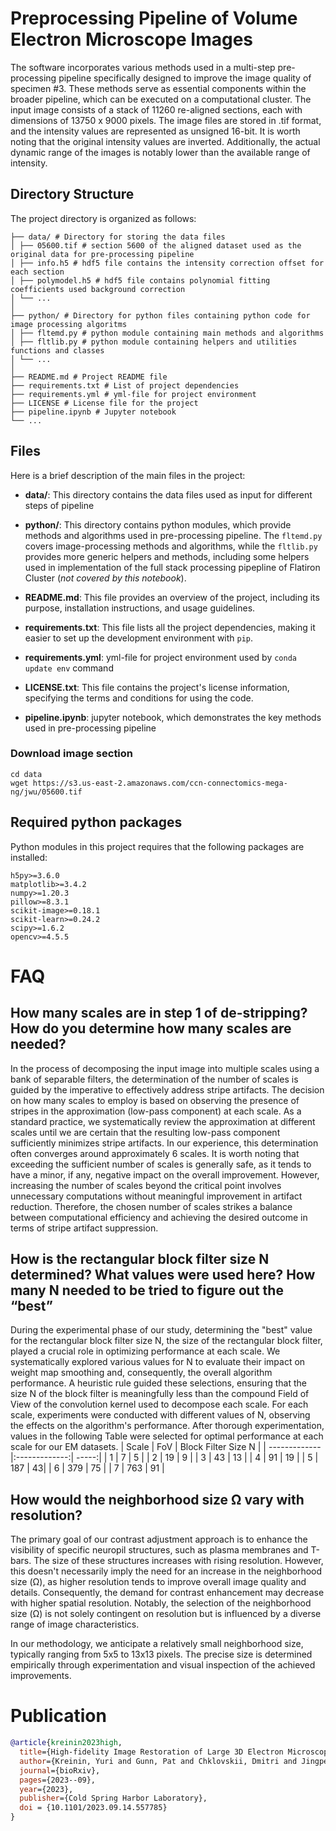 # Preprocessing Pipeline of Volume Electron Microscope Images

The software incorporates various methods used in a multi-step pre-processing pipeline specifically designed to improve the image quality of specimen #3. These methods serve as essential components within the broader pipeline, which can be executed on a computational cluster. The input image consists of a stack of 11260 re-aligned sections, each with dimensions of 13750 x 9000 pixels. The image files are stored in .tif format, and the intensity values are represented as unsigned 16-bit. It is worth noting that the original intensity values are inverted. Additionally, the actual dynamic range of the images is notably lower than the available range of intensity.

## Directory Structure

The project directory is organized as follows:
```  
├── data/ # Directory for storing the data files  
│ ├── 05600.tif # section 5600 of the aligned dataset used as the original data for pre-processing pipeline  
│ ├── info.h5 # hdf5 file contains the intensity correction offset for each section
│ ├── polymodel.h5 # hdf5 file contains polynomial fitting coefficients used background correction
│ └── ...
│
├── python/ # Directory for python files containing python code for image processing algoritms
│ ├── fltemd.py # python module containing main methods and algorithms
│ ├── fltlib.py # python module containing helpers and utilities functions and classes 
│ └── ...
│
├── README.md # Project README file
├── requirements.txt # List of project dependencies
├── requirements.yml # yml-file for project environment
├── LICENSE # License file for the project
├── pipeline.ipynb # Jupyter notebook
└── ...
```

## Files

Here is a brief description of the main files in the project:

- **data/**: This directory contains the data files used as input for different steps of pipeline

- **python/**: This directory contains python modules, which provide methods and algorithms used in pre-processing pipeline. The `fltemd.py` covers image-processing methods and algorithms, while the `fltlib.py` provides more generic helpers and methods, including some helpers used in implementation of the full stack processing pipepline of Flatiron Cluster (*not covered by this notebook*).

- **README.md**: This file provides an overview of the project, including its purpose, installation instructions, and usage guidelines.

- **requirements.txt**: This file lists all the project dependencies, making it easier to set up the development environment with `pip`.

- **requirements.yml**: yml-file for project environment used by `conda update env` command

- **LICENSE.txt**: This file contains the project's license information, specifying the terms and conditions for using the code.

- **pipeline.ipynb**: jupyter notebook, which demonstrates the key methods used in pre-processing pipeline

### Download image section

    cd data 
    wget https://s3.us-east-2.amazonaws.com/ccn-connectomics-mega-ng/jwu/05600.tif

## Required python packages

Python modules in this project requires that the following packages are installed:
```
h5py>=3.6.0
matplotlib>=3.4.2
numpy>=1.20.3
pillow>=8.3.1
scikit-image>=0.18.1
scikit-learn>=0.24.2
scipy>=1.6.2
opencv>=4.5.5
```

# FAQ
## How many scales are in step 1 of de-stripping? How do you determine how many scales are needed?
In the process of decomposing the input image into multiple scales using a bank of separable filters, the determination of the number of scales is guided by the imperative to effectively address stripe artifacts. The decision on how many scales to employ is based on observing the presence of stripes in the approximation (low-pass component) at each scale. As a standard practice, we systematically review the approximation at different scales until we are certain that the resulting low-pass component sufficiently minimizes stripe artifacts. In our experience, this determination often converges around approximately 6 scales. It is worth noting that exceeding the sufficient number of scales is generally safe, as it tends to have a minor, if any, negative impact on the overall improvement. However, increasing the number of scales beyond the critical point involves unnecessary computations without meaningful improvement in artifact reduction. Therefore, the chosen number of scales strikes a balance between computational efficiency and achieving the desired outcome in terms of stripe artifact suppression.

## How is the rectangular block filter size N determined?  What values were used here? How many N needed to be tried to figure out the “best”
During the experimental phase of our study, determining the "best" value for the rectangular block filter size N, the size of the rectangular block filter, played a crucial role in optimizing performance at each scale. We systematically explored various values for N to evaluate their impact on weight map smoothing and, consequently, the overall algorithm performance. A heuristic rule guided these selections, ensuring that the size N of the block filter is meaningfully less than the compound Field of View of the convolution kernel used to decompose each scale. For each scale, experiments were conducted with different values of N, observing the effects on the algorithm's performance. After thorough experimentation, values in the following Table were selected for optimal performance at each scale for our EM datasets.
| Scale        | FoV           | Block Filter Size N |
| ------------- |:-------------:| -----:|
| 1      | 7 | 5 |
| 2      | 19 | 9 |
| 3      | 43 | 13 |
| 4      | 91 | 19 |
| 5      | 187 | 43|
| 6      | 379 | 75 |
| 7      | 763 | 91 |


## How would the neighborhood size Ω vary with resolution?
The primary goal of our contrast adjustment approach is to enhance the visibility of specific neuropil structures, such as plasma membranes and T-bars. The size of these structures increases with rising resolution. However, this doesn't necessarily imply the need for an increase in the neighborhood size (Ω), as higher resolution tends to improve overall image quality and details. Consequently, the demand for contrast enhancement may decrease with higher spatial resolution. Notably, the selection of the neighborhood size (Ω) is not solely contingent on resolution but is influenced by a diverse range of image characteristics.

In our methodology, we anticipate a relatively small neighborhood size, typically ranging from 5x5 to 13x13 pixels. The precise size is determined empirically through experimentation and visual inspection of the achieved improvements.


# Publication
```bibtex
@article{kreinin2023high,
  title={High-fidelity Image Restoration of Large 3D Electron Microscopy Volume},
  author={Kreinin, Yuri and Gunn, Pat and Chklovskii, Dmitri and Jingpeng Wu},
  journal={bioRxiv},
  pages={2023--09},
  year={2023},
  publisher={Cold Spring Harbor Laboratory},
  doi = {10.1101/2023.09.14.557785}
}
```

